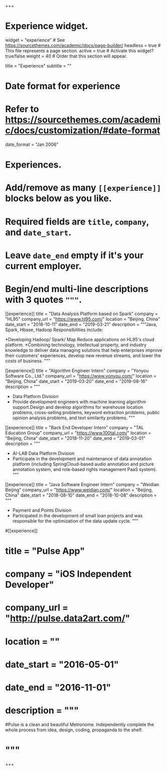 +++
# Experience widget.
widget = "experience"  # See https://sourcethemes.com/academic/docs/page-builder/
headless = true  # This file represents a page section.
active = true  # Activate this widget? true/false
weight = 40  # Order that this section will appear.

title = "Experience"
subtitle = ""

# Date format for experience
#   Refer to https://sourcethemes.com/academic/docs/customization/#date-format
date_format = "Jan 2006"

# Experiences.
#   Add/remove as many `[[experience]]` blocks below as you like.
#   Required fields are `title`, `company`, and `date_start`.
#   Leave `date_end` empty if it's your current employer.
#   Begin/end multi-line descriptions with 3 quotes `"""`.
[[experience]]
  title = "Data Analysis Platform based on Spark"
  company = "HL95"
  company_url = "https://www.hl95.com/"
  location = "Beijing, China"
  date_start = "2018-10-11"
  date_end = "2019-03-21"
  description = """Java, Spark, Hbase, Hadoop
  Responsibilities include:
  
  *Developing Hadoop/ Spark/ Map Reduce applications on HL95's cloud platform.
  *Combining technology, intellectual property, and industry knowledge to deliver data managing solutions that help enterprises improve their customers' experiences, develop new revenue streams, and lower the costs of business. 
  """

[[experience]]
  title = "Algorithm Engineer Intern"
  company = "Yonyou Software Co., Ltd."
  company_url = "https://www.yonyou.com/"
  location = "Beijing, China"
  date_start = "2019-03-20"
  date_end = "2019-08-16"
  description = """
  - Data Platform Division
  - Provide development engineers with machine learning algorithm support.Design and develop algorithms for warehouse location problems, cross-selling problems, keyword extraction problems, public opinion analysis problems, and text similarity problems.
  """

[[experience]]
  title = "Back End Developer Intern"
  company = "TAL Education Group"
  company_url = "https://www.100tal.com/"
  location = "Beijing, China"
  date_start = "2018-11-20"
  date_end = "2019-03-01"
  description = """
  - AI-LAB Data Platform Division
  - Participate in the development and maintenance of data annotation platform (including SpringCloud-based audio annotation and picture annotation system, and role-based rights management PaaS system).
  """

[[experience]]
  title = "Java Software Engineer Intern"
  company = "Weidian Beijing"
  company_url = "https://www.weidian.com/"
  location = "Beijing, China"
  date_start = "2018-08-10"
  date_end = "2018-10-08"
  description = """
  - Payment and Points Division
  - Participated in the development of small loan projects and was responsible for the optimization of the data update cycle.
  """
  
#[[experience]]
#  title = "Pulse App"
#  company = "iOS Independent Developer"
#  company_url = "http://pulse.data2art.com/"
#  location = ""
#  date_start = "2016-05-01"
#  date_end = "2016-11-01"
#  description = """
#Pulse is a clean and beautiful Metronome. Independently complete the whole process from idea, design, coding, propaganda to the shelf.
#  """
+++
